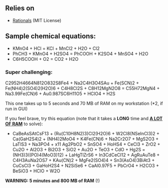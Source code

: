 ## Relies on
- [Rationals](https://github.com/tompazourek/Rationals/tree/master) (MIT License)

## Sample chemical equations:
- KMnO4 + HCl = KCl + MnCl2 + H2O + Cl2
- PhCH3 + KMnO4 + H2SO4 = PhCOOH + K2SO4 + MnSO4 + H2O
- C6H5COOH + O2 = CO2 + H2O

### Super challenging:
C2952H4664N812O832S8Fe4 + Na2C4H3O4SAu + Fe(SCN)2 + Fe(NH4)2(SO4)2(H2O)6 + C4H8Cl2S + C8H12MgN2O8 = C55H72MgN4 + Na3.99Fe(CN)6 + Au0.987SC6H11O5 + HClO4 + H2S

This one takes up to 5 seconds and 70 MB of RAM on my workstation (*2, if run in GUI)


If you feel brave, try this equation (note that it takes a <b>LONG</b> time and <u><b>A LOT OF RAM</b></u> to solve):
- CaBeAsSAtCsF13 + (Ru(C10H8N2)3)Cl2(H2O)6 + W2Cl8(NSeInCl3)2 + Ca(GaH2S4)2 + (NH4)2MoO4 + K4Fe(CN)6 + Na2Cr2O7 + MgS2O3 + LaTlS3 + Na3PO4 + x11 Ag2PbO2 + SnSO4 + HoHS4 + CeCl3 + ZrO2 + Cu2O + Al2O3 + Bi2O3 + SiO2 + Au2O + TeO3 + CdO + Hg2S =
(NH3)3((PO)4(MoO3)12) + LaHgTlZrS6 + In3CdCeCl12 + AgRuAuTe8 + C4H3AuNa2OS7 + KAu(CN)2 + MgFe2(SO4)4 + Sn3(AsO4)3BiAt3 + CuCsCl3 + GaHoH2S4 + N2SiSe6 + CaAl0.97F5 + PbCrO4 + H2CO3 + BeSiO3 + HClO + W2O

<b>WARNING: 5 minutes and 800 MB of RAM</b> (!)
